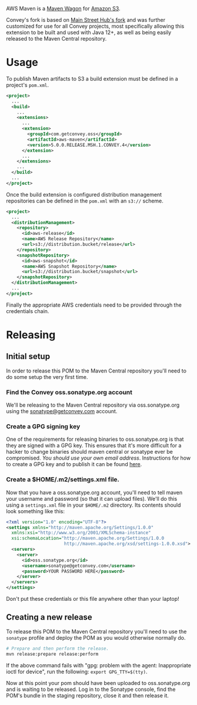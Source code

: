 AWS Maven is a [Maven Wagon][wagon] for [Amazon S3][s3].

Convey's fork is based on [Main Street Hub's fork](https://github.com/mainstreethub/aws-maven) and was further customized for use for all Convey projects, most specifically allowing this extension to be built and used with Java 12+, as well as being easily released to the Maven Central repository.

[wagon]: http://maven.apache.org/wagon/
[s3]: http://aws.amazon.com/s3/

# Usage
To publish Maven artifacts to S3 a build extension must be defined in a project's `pom.xml`.

```xml
<project>
  ...
  <build>
    ...
    <extensions>
      ...
      <extension>
        <groupId>com.getconvey.oss</groupId>
        <artifactId>aws-maven</artifactId>
        <version>5.0.0.RELEASE.MSH.1.CONVEY.4</version>
      </extension>
      ...
    </extensions>
    ...
  </build>
  ...
</project>
```

Once the build extension is configured distribution management repositories can be defined in the `pom.xml` with an `s3://` scheme.
```xml
<project>
  ...
  <distributionManagement>
    <repository>
      <id>aws-release</id>
      <name>AWS Release Repository</name>
      <url>s3://distribution.bucket/release</url>
    </repository>
    <snapshotRepository>
      <id>aws-snapshot</id>
      <name>AWS Snapshot Repository</name>
      <url>s3://distribution.bucket/snapshot</url>
    </snapshotRepository>
  </distributionManagement>
  ...
</project>
```

Finally the appropriate AWS credentials need to be provided through the credentials chain.

# Releasing

## Initial setup
In order to release this POM to the Maven Central repository you'll need to do some setup
the very first time.

### Find the Convey oss.sonatype.org account
We'll be releasing to the Maven Central repository via oss.sonatype.org using the 
sonatype@getconvey.com account.

### Create a GPG signing key
One of the requirements for releasing binaries to oss.sonatype.org is that
they are signed with a GPG key.  This ensures that it's more difficult for
a hacker to change binaries should maven central or sonatype ever be
compromised. *You should use your own email address*. Instructions for how 
to create a GPG key and to publish it can be found 
[here](http://central.sonatype.org/pages/working-with-pgp-signatures.html).

### Create a $HOME/.m2/settings.xml file.
Now that you have a oss.sonatype.org account, you'll need to tell maven
your username and password (so that it can upload files).  We'll do this
using a `settings.xml` file in your `$HOME/.m2` directory.  Its contents
should look something like this:

```xml
<?xml version="1.0" encoding="UTF-8"?>
<settings xmlns="http://maven.apache.org/Settings/1.0.0"
  xmlns:xsi="http://www.w3.org/2001/XMLSchema-instance"
  xsi:schemaLocation="http://maven.apache.org/Settings/1.0.0
                      http://maven.apache.org/xsd/settings-1.0.0.xsd">
  <servers>
    <server>
      <id>oss.sonatype.org</id>
      <username>sonatype@getconvey.com</username>
      <password>YOUR PASSWORD HERE</password>
    </server>
  </servers>
</settings>
```

Don't put these credentials or this file anywhere other than your laptop!

## Creating a new release

To release this POM to the Maven Central repository you'll need to use
the `sonatype` profile and deploy the POM as you would otherwise normally
do.

```bash
# Prepare and then perform the release.
mvn release:prepare release:perform
```

If the above command fails with "gpg: problem with the agent: Inappropriate
ioctl for device", run the following: `export GPG_TTY=$(tty)`.

Now at this point your pom should have been uploaded to oss.sonatype.org and
is waiting to be released. Log in to the Sonatype console, find the POM's bundle
in the staging repository, close it and then release it.
